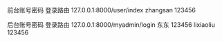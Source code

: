 
前台账号密码
登录路由 127.0.0.1:8000/user/index
zhangsan 123456


后台账号密码
登录路由 127.0.0.1:8000/myadmin/login
东东  123456
lixiaoliu  123456
